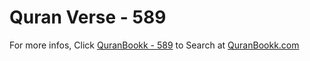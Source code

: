 # Quran Verse - 589 

For more infos, Click [QuranBookk - 589](https://www.quranbookk.com/quran/search?q=589) to Search at [QuranBookk.com](http://quranbookk.com/)